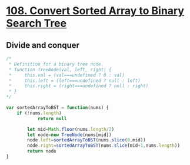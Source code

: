 # [108. Convert Sorted Array to Binary Search Tree](https://leetcode.com/problems/convert-sorted-array-to-binary-search-tree/)

## Divide and conquer
~~~javascript
/*
 * Definition for a binary tree node.
 * function TreeNode(val, left, right) {
 *     this.val = (val===undefined ? 0 : val)
 *     this.left = (left===undefined ? null : left)
 *     this.right = (right===undefined ? null : right)
 * }
*/

var sortedArrayToBST = function(nums) {
    if (!nums.length)
            return null

        let mid=Math.floor(nums.length/2)
        let node=new TreeNode(nums[mid])
        node.left=sortedArrayToBST(nums.slice(0,mid))
        node.right=sortedArrayToBST(nums.slice(mid+1,nums.length))
        return node
}
~~~
